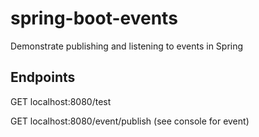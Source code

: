 # spring-boot-events
Demonstrate publishing and listening to events in Spring

## Endpoints

GET localhost:8080/test

GET localhost:8080/event/publish (see console for event)
